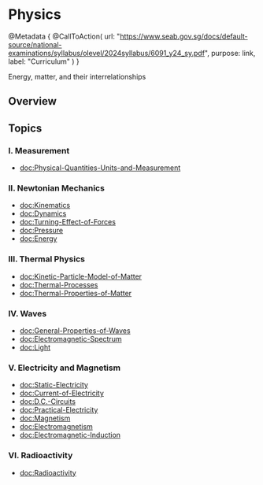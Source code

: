 # Physics

@Metadata {
    @CallToAction(
        url: "https://www.seab.gov.sg/docs/default-source/national-examinations/syllabus/olevel/2024syllabus/6091_y24_sy.pdf",
        purpose: link,
        label: "Curriculum"
    )
}

Energy, matter, and their interrelationships

## Overview

## Topics
### I. Measurement
- <doc:Physical-Quantities-Units-and-Measurement>

### II. Newtonian Mechanics
- <doc:Kinematics>
- <doc:Dynamics>
- <doc:Turning-Effect-of-Forces>
- <doc:Pressure>
- <doc:Energy>

### III. Thermal Physics 
- <doc:Kinetic-Particle-Model-of-Matter>
- <doc:Thermal-Processes>
- <doc:Thermal-Properties-of-Matter>

### IV. Waves 
- <doc:General-Properties-of-Waves>
- <doc:Electromagnetic-Spectrum>
- <doc:Light>

### V. Electricity and Magnetism 
- <doc:Static-Electricity>
- <doc:Current-of-Electricity>
- <doc:D.C.-Circuits>
- <doc:Practical-Electricity>
- <doc:Magnetism>
- <doc:Electromagnetism>
- <doc:Electromagnetic-Induction>

### VI. Radioactivity 
- <doc:Radioactivity>
